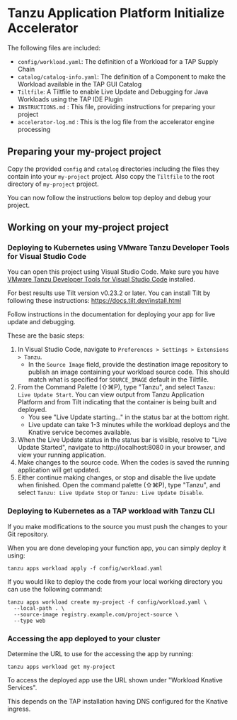 # Tanzu Application Platform Initialize Accelerator

The following files are included:
- `config/workload.yaml`: The definition of a Workload for a TAP Supply Chain
- `catalog/catalog-info.yaml`: The definition of a Component to make the Workload available in the TAP GUI Catalog
- `Tiltfile`: A Tiltfile to enable Live Update and Debugging for Java Workloads using the TAP IDE Plugin
- `INSTRUCTIONS.md` : This file, providing instructions for preparing your project
- `accelerator-log.md` : This is the log file from the accelerator engine processing

## Preparing your my-project project

Copy the provided `config` and `catalog` directories including the files they contain into your `my-project` project. Also copy the `Tiltfile` to the root directory of `my-project` project.

You can now follow the instructions below top deploy and debug your project.

## Working on your my-project project

### Deploying to Kubernetes using VMware Tanzu Developer Tools for Visual Studio Code

You can open this project using Visual Studio Code. Make sure you have [VMware Tanzu Developer Tools for Visual Studio Code](https://docs.vmware.com/en/Tanzu-Application-Platform/1.0/tap/GUID-vscode-extension-about.html) installed.

For best results use Tilt version v0.23.2 or later. You can install Tilt by following these instructions: https://docs.tilt.dev/install.html

Follow instructions in the documentation for deploying your app for live update and debugging.

These are the basic steps:

1. In Visual Studio Code, navigate to `Preferences > Settings > Extensions > Tanzu`.
    - In the `Source Image` field, provide the destination image repository to publish an image containing your workload source code. This should match what is specified for `SOURCE_IMAGE` default in the Tiltfile.
1. From the Command Palette (⇧⌘P), type "Tanzu", and select `Tanzu: Live Update Start`. You can view output from Tanzu Application Platform and from Tilt indicating that the container is being built and deployed.
    - You see "Live Update starting..." in the status bar at the bottom right.
    - Live update can take 1-3 minutes while the workload deploys and the Knative service becomes available.
1. When the Live Update status in the status bar is visible, resolve to "Live Update Started", navigate to http://localhost:8080 in your browser, and view your running application.
1. Make changes to the source code. When the codes is saved the running application will get updated.
1. Either continue making changes, or stop and disable the live update when finished. Open the command palette (⇧⌘P), type "Tanzu", and select `Tanzu: Live Update Stop` or `Tanzu: Live Update Disable`.

### Deploying to Kubernetes as a TAP workload with Tanzu CLI

If you make modifications to the source you must push the changes to your Git repository.

When you are done developing your function app, you can simply deploy it using:

```
tanzu apps workload apply -f config/workload.yaml
```

If you would like to deploy the code from your local working directory you can use the following command:

```
tanzu apps workload create my-project -f config/workload.yaml \
  --local-path . \
  --source-image registry.example.com/project-source \
  --type web
```

### Accessing the app deployed to your cluster

Determine the URL to use for the accessing the app by running:

```
tanzu apps workload get my-project
```

To access the deployed app use the URL shown under "Workload Knative Services".

This depends on the TAP installation having DNS configured for the Knative ingress.

